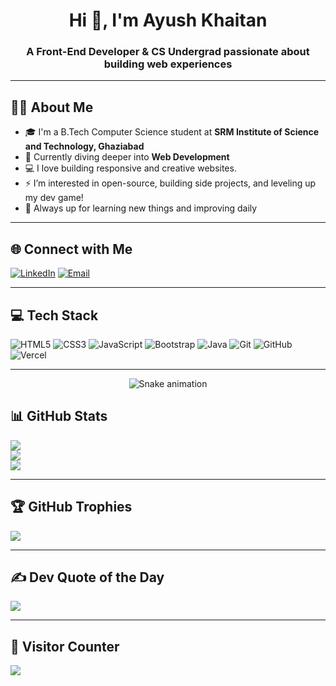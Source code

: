 <h1 align="center">Hi 👋, I'm Ayush Khaitan</h1>
<h3 align="center">A Front-End Developer & CS Undergrad passionate about building web experiences</h3>

---

## 👨‍💻 About Me

- 🎓 I'm a B.Tech Computer Science student at **SRM Institute of Science and Technology, Ghaziabad**
- 🌱 Currently diving deeper into **Web Development**
- 💻 I love building responsive and creative websites.
- ⚡ I’m interested in open-source, building side projects, and leveling up my dev game!
- 🧠 Always up for learning new things and improving daily

---

## 🌐 Connect with Me
[![LinkedIn](https://img.shields.io/badge/LinkedIn-%230077B5.svg?logo=linkedin&logoColor=white)](https://linkedin.com/in/ayush-khaitan-) 
[![Email](https://img.shields.io/badge/Email-D14836?logo=gmail&logoColor=white)](mailto:ayushkhaitan2004@gmail.com)

---

## 💻 Tech Stack
![HTML5](https://img.shields.io/badge/html5-E34F26?style=for-the-badge&logo=html5&logoColor=white)
![CSS3](https://img.shields.io/badge/css3-%231572B6.svg?style=for-the-badge&logo=css3&logoColor=white)
![JavaScript](https://img.shields.io/badge/javascript-%23323330.svg?style=for-the-badge&logo=javascript&logoColor=%23F7DF1E)
![Bootstrap](https://img.shields.io/badge/bootstrap-%238511FA.svg?style=for-the-badge&logo=bootstrap&logoColor=white)
![Java](https://img.shields.io/badge/java-%23ED8B00.svg?style=for-the-badge&logo=openjdk&logoColor=white)
![Git](https://img.shields.io/badge/git-%23F05033.svg?style=for-the-badge&logo=git&logoColor=white)
![GitHub](https://img.shields.io/badge/github-%23121011.svg?style=for-the-badge&logo=github&logoColor=white)
![Vercel](https://img.shields.io/badge/vercel-%23000000.svg?style=for-the-badge&logo=vercel&logoColor=white)

---

<!-- Snake Game Repo View -->

<div align="center">
  <img src="https://profile-readme-generator.com/assets/snake.svg" alt="Snake animation" />
</div>

## 📊 GitHub Stats
![](https://github-readme-stats.vercel.app/api?username=AyushKhaitan1&theme=one_dark_pro&hide_border=false&include_all_commits=true&count_private=false)<br/>
![](https://nirzak-streak-stats.vercel.app/?user=AyushKhaitan1&theme=one_dark_pro&hide_border=false)<br/>
![](https://github-readme-stats.vercel.app/api/top-langs/?username=AyushKhaitan1&theme=one_dark_pro&hide_border=false&layout=compact)

---

## 🏆 GitHub Trophies
![](https://github-profile-trophy.vercel.app/?username=AyushKhaitan1&theme=dracula&no-frame=false&no-bg=false&margin-w=4)

---


## ✍️ Dev Quote of the Day
![](https://quotes-github-readme.vercel.app/api?type=horizontal&theme=radical)

---

## 👀 Visitor Counter
[![](https://visitcount.itsvg.in/api?id=AyushKhaitan1&icon=0&color=0)](https://visitcount.itsvg.in)


